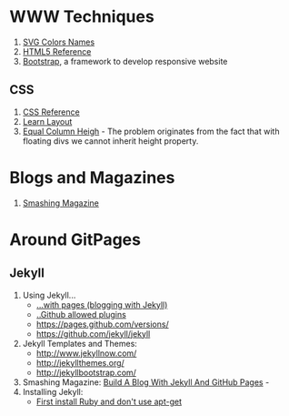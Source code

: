 # WWW Techniques #

1. [SVG Colors Names](http://www.w3.org/TR/2003/CR-css3-color-20030514/#svg-color)
2. [HTML5 Reference](http://www.w3schools.com/tags/default.asp)
3. [Bootstrap](http://getbootstrap.com/), a framework to develop responsive website


## CSS ##
1. [CSS Reference](https://developer.mozilla.org/en-US/docs/Web/CSS/Reference)
2. [Learn Layout](http://learnlayout.com)
2. [Equal Column Heigh](http://matthewjamestaylor.com/blog/equal-height-columns-cross-browser-css-no-hacks) - 
   The problem originates from the fact that with floating divs we cannot
   inherit height property.

# Blogs and Magazines #
1. [Smashing Magazine](http://www.smashingmagazine.com/)

# Around GitPages #
## Jekyll ##

1. Using Jekyll...
    - [...with pages (blogging with Jekyll)](https://help.github.com/articles/using-jekyll-with-pages/)
    - [..Github allowed plugins](https://help.github.com/articles/using-jekyll-plugins-with-github-pages/)
    - https://pages.github.com/versions/
    - https://github.com/jekyll/jekyll
2. Jekyll Templates and Themes:
   - http://www.jekyllnow.com/
   - http://jekyllthemes.org/
   - http://jekyllbootstrap.com/
3. Smashing Magazine:
   [Build A Blog With Jekyll And GitHub Pages](http://www.smashingmagazine.com/2014/08/01/build-blog-jekyll-github-pages/) -
4. Installing Jekyll:
   - [First install Ruby and don't use apt-get](http://ryanbigg.com/2014/10/ubuntu-ruby-ruby-install-chruby-and-you/)

